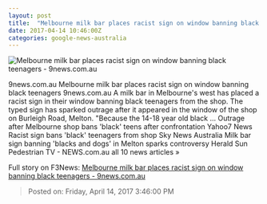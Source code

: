 ```yaml
---
layout: post
title:  "Melbourne milk bar places racist sign on window banning black teenagers - 9news.com.au"
date: 2017-04-14 10:46:00Z
categories: google-news-australia
---
```


![Melbourne milk bar places racist sign on window banning black teenagers - 9news.com.au](http://prod.static9.net.au/_/media/2017/04/14/15/23/1404_racistsignsb.ashx)

9news.com.au Melbourne milk bar places racist sign on window banning black teenagers 9news.com.au A milk bar in Melbourne's west has placed a racist sign in their window banning black teenagers from the shop. The typed sign has sparked outrage after it appeared in the window of the shop on Burleigh Road, Melton. "Because the 14-18 year old black ... Outrage after Melbourne shop bans 'black' teens after confrontation Yahoo7 News Racist sign bans 'black' teenagers from shop Sky News Australia Milk bar sign banning 'blacks and dogs' in Melton sparks controversy Herald Sun Pedestrian TV - NEWS.com.au all 10 news articles »


Full story on F3News: [Melbourne milk bar places racist sign on window banning black teenagers - 9news.com.au](http://www.f3nws.com/n/zV2jNJ)

> Posted on: Friday, April 14, 2017 3:46:00 PM
